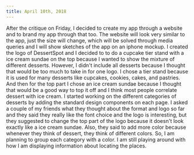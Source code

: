```yaml
---
title: April 10th, 2018
---
```


After the critique on Friday, I decided to create my app through a website and to brand my app through that too. The website will look very similar to the app, just the size will change, which will be solved through media queries and I will show sketches of the app on an iphone mockup.
I created the logo of DessertSpot and I decided to to do a cupcake tier stand with a ice cream sundae on the top because I wanted to show the mixture of different desserts. However, I didn't include all desserts because I thought that would be too much to take in for one logo. I chose a tier stand because it is used for many desserts like cupcakes, cookies, cakes, and pastries. And then for the top part I chose an ice cream sundae because I thought that would be a good way to top it off and I think most people correlate dessert with ice cream.
I started working on the different categories of desserts by adding the standard design components on each page. I asked a couple of my friends what they thought about the format and logo so far and they said they really like the font choice and the logo is interesting, but they suggested to change the top part of the logo because it doesn't look exactly like a ice cream sundae. Also, they said to add more color because whenever they think of dessert, they think of different colors. So, I am planning to group each category with a color. I am still playing around with how I am displaying information about locating the places.
